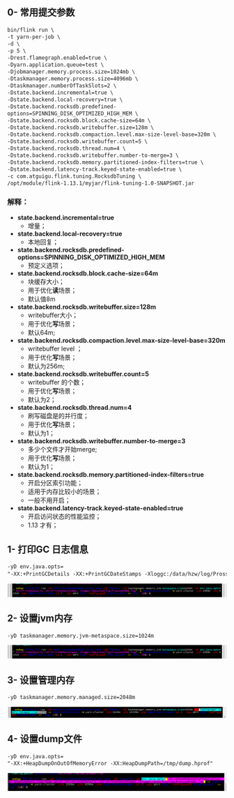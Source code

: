 ## 0- 常用提交参数

``` shell
bin/flink run \
-t yarn-per-job \
-d \
-p 5 \
-Drest.flamegraph.enabled=true \
-Dyarn.application.queue=test \
-Djobmanager.memory.process.size=1024mb \
-Dtaskmanager.memory.process.size=4096mb \
-Dtaskmanager.numberOfTaskSlots=2 \
-Dstate.backend.incremental=true \
-Dstate.backend.local-recovery=true \
-Dstate.backend.rocksdb.predefined-options=SPINNING_DISK_OPTIMIZED_HIGH_MEM \
-Dstate.backend.rocksdb.block.cache-size=64m \
-Dstate.backend.rocksdb.writebuffer.size=128m \
-Dstate.backend.rocksdb.compaction.level.max-size-level-base=320m \
-Dstate.backend.rocksdb.writebuffer.count=5 \
-Dstate.backend.rocksdb.thread.num=4 \
-Dstate.backend.rocksdb.writebuffer.number-to-merge=3 \
-Dstate.backend.rocksdb.memory.partitioned-index-filters=true \
-Dstate.backend.latency-track.keyed-state-enabled=true \
-c com.atguigu.flink.tuning.RocksdbTuning \
/opt/module/flink-1.13.1/myjar/flink-tuning-1.0-SNAPSHOT.jar
```

### 解释：

- **state.backend.incremental=true**
  - 增量；
- **state.backend.local-recovery=true**
  - 本地回复；
- **state.backend.rocksdb.predefined-options=SPINNING_DISK_OPTIMIZED_HIGH_MEM**
  - 预定义选项；
- **state.backend.rocksdb.block.cache-size=64m**
  - 块缓存大小；
  - 用于优化**读**场景；
  - 默认值8m
- **state.backend.rocksdb.writebuffer.size=128m**
  - writebuffer大小；
  - 用于优化**写**场景；
  - 默认64m;
- **state.backend.rocksdb.compaction.level.max-size-level-base=320m**
  - writebuffer level ；
  - 用于优化**写**场景；
  - 默认为256m;
- **state.backend.rocksdb.writebuffer.count=5**
  - writebuffer 的个数；
  - 用于优化**写**场景；
  - 默认为2；
- **state.backend.rocksdb.thread.num=4**
  - 刷写磁盘是的并行度；
  - 用于优化**写**场景；
  - 默认为1；
- **state.backend.rocksdb.writebuffer.number-to-merge=3**
  - 多少个文件才开始merge;
  - 用于优化**写**场景；
  - 默认为1；
- **state.backend.rocksdb.memory.partitioned-index-filters=true**
  - 开启分区索引功能；
  - 适用于内存比较小的场景；
  - 一般不用开启；
- **state.backend.latency-track.keyed-state-enabled=true**
  - 开启访问状态的性能监控；
  - 1.13 才有；

## 1- 打印GC 日志信息

``` reStructuredText
-yD env.java.opts=
"-XX:+PrintGCDetails -XX:+PrintGCDateStamps -Xloggc:/data/hzw/log/ProssesEndGC.log"
```

![1676279833460](assets/1676279833460.png)



## 2- 设置jvm内存

``` reStructuredText
-yD taskmanager.memory.jvm-metaspace.size=1024m
```

![1676279833460](assets/1676279833460.png)



## 3- 设置管理内存

``` reStructuredText
-yD taskmanager.memory.managed.size=2048m
```

![1676280185491](assets/1676280185491.png)



## 4- 设置dump文件

``` reStructuredText
-yD env.java.opts=
"-XX:+HeapDumpOnOutOfMemoryError -XX:HeapDumpPath=/tmp/dump.hprof"
```

![1676359238784](assets/1676359238784.png)



